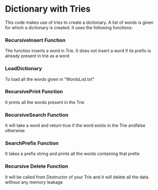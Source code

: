 # Dictionary with Tries

This code makes use of tries to create a dictionary. A list of words is given for which a dictionary is created. It uses the following functions:


### RecursiveInsert Function 

The function inserts a word in Trie. It does not insert a word if its prefix is already present in trie as a word


### LoadDictionary 

To load all the words given in “WordsList.txt”


### RecursivePrint Function 

It prints all the words present in the Trie


### RecursiveSearch Function 

It will take a word and return true if the word exists in the Trie andfalse otherwise


### SearchPrefix Function 

It takes a prefix string and prints all the words containing that prefix


### Recursive Delete Function 

It will be called from Destructor of your Trie and it will delete all the data without any memory leakage
